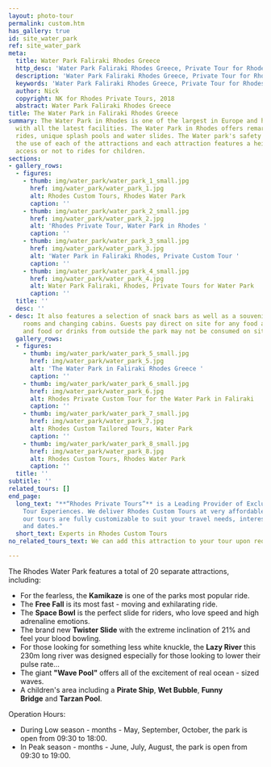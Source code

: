 ```yaml
---
layout: photo-tour
permalink: custom.htm
has_gallery: true
id: site_water_park
ref: site_water_park
meta:
  title: Water Park Faliraki Rhodes Greece
  http_desc: 'Water Park Faliraki Rhodes Greece, Private Tour for Rhodes Water Park '
  description: 'Water Park Faliraki Rhodes Greece, Private Tour for Rhodes Water Park '
  keywords: 'Water Park Faliraki Rhodes Greece, Private Tour for Rhodes Water Park '
  author: Nick
  copyright: NK for Rhodes Private Tours, 2018
  abstract: Water Park Faliraki Rhodes Greece
title: The Water Park in Faliraki Rhodes Greece
summary: The Water Park in Rhodes is one of the largest in Europe and has been designed
  with all the latest facilities. The Water Park in Rhodes offers remarkable and spectacular
  rides, unique splash pools and water slides. The Water park's safety guards supervise
  the use of each of the attractions and each attraction features a height guide permitting
  access or not to rides for children.
sections:
- gallery_rows:
  - figures:
    - thumb: img/water_park/water_park_1_small.jpg
      href: img/water_park/water_park_1.jpg
      alt: Rhodes Custom Tours, Rhodes Water Park
      caption: ''
    - thumb: img/water_park/water_park_2_small.jpg
      href: img/water_park/water_park_2.jpg
      alt: 'Rhodes Private Tour, Water Park in Rhodes '
      caption: ''
    - thumb: img/water_park/water_park_3_small.jpg
      href: img/water_park/water_park_3.jpg
      alt: 'Water Park in Faliraki Rhodes, Private Custom Tour '
      caption: ''
    - thumb: img/water_park/water_park_4_small.jpg
      href: img/water_park/water_park_4.jpg
      alt: Water Park Faliraki, Rhodes, Private Tours for Water Park
      caption: ''
  title: ''
  desc: ''
- desc: It also features a selection of snack bars as well as a souvenir shop, shower
    rooms and changing cabins. Guests pay direct on site for any food and drinks purchased
    and food or drinks from outside the park may not be consumed on site.
  gallery_rows:
  - figures:
    - thumb: img/water_park/water_park_5_small.jpg
      href: img/water_park/water_park_5.jpg
      alt: 'The Water Park in Faliraki Rhodes Greece '
      caption: ''
    - thumb: img/water_park/water_park_6_small.jpg
      href: img/water_park/water_park_6.jpg
      alt: Rhodes Private Custom Tour for the Water Park in Faliraki
      caption: ''
    - thumb: img/water_park/water_park_7_small.jpg
      href: img/water_park/water_park_7.jpg
      alt: Rhodes Custom Tailored Tours, Water Park
      caption: ''
    - thumb: img/water_park/water_park_8_small.jpg
      href: img/water_park/water_park_8.jpg
      alt: Rhodes Custom Tours, Rhodes Water Park
      caption: ''
  title: ''
subtitle: ''
related_tours: []
end_page:
  long_text: "**“Rhodes Private Tours”** is a Leading Provider of Exclusive and Personalized
    Tour Experiences. We deliver Rhodes Custom Tours at very affordable rates. All
    our tours are fully customizable to suit your travel needs, interests, schedules,
    and dates."
  short_text: Experts in Rhodes Custom Tours
no_related_tours_text: We can add this attraction to your tour upon request

---
```

The Rhodes Water Park features a total of 20 separate attractions, including:

- For the fearless, the **Kamikaze** is one of the parks most popular ride.
- The **Free Fall** is its most fast - moving and exhilarating ride.
- The **Space Bowl** is the perfect slide for riders, who love speed and high adrenaline emotions.
- The brand new **Twister Slide** with the extreme inclination of 21% and feel your blood bowling.
- For those looking for something less white knuckle, the **Lazy River** this 230m long river was designed especially for those looking to lower their pulse rate...
- The giant **"Wave Pool"** offers all of the excitement of real ocean - sized waves.
- A children's area including a **Pirate Ship**, **Wet Bubble**, **Funny Bridge** and **Tarzan Pool**.

Operation Hours:

- During Low season - months - May, September, October, the park is open from 09:30 to 18:00.
- In Peak season - months - June, July, August, the park is open from 09:30 to 19:00.